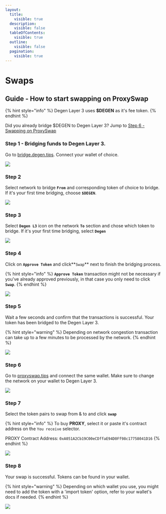 ```yaml
---
layout:
  title:
    visible: true
  description:
    visible: false
  tableOfContents:
    visible: true
  outline:
    visible: false
  pagination:
    visible: true
---
```


# Swaps

## Guide - How to start swapping on ProxySwap

{% hint style="info" %}
Degen Layer 3 uses **$DEGEN** as it's fee token.&#x20;
{% endhint %}

&#x20;Did you already bridge $DEGEN to Degen Layer 3? Jump to [Step 6 - Swapping on ProxySwap](swaps.md#step-6)



### Step 1  - Bridging funds to Degen Layer 3.&#x20;

Go to [bridge.degen.tips](https://bridge.degen.tips). Connect your wallet of choice.

![](https://files.gitbook.com/v0/b/gitbook-x-prod.appspot.com/o/spaces%2FsWBLQWgnhlgLFxKzJ0Uk%2Fuploads%2FL0ORUzipzbuAeW7eIEkz%2Fslide%201%20-%20Swapping.png?alt=media\&token=f249974a-7872-4891-9479-dc32c7375eaf)

### Step 2&#x20;

Select network to bridge **`From`** and corresponding token of choice to bridge. If it's your first time bridging, choose **`$DEGEN`**.

![](https://files.gitbook.com/v0/b/gitbook-x-prod.appspot.com/o/spaces%2FsWBLQWgnhlgLFxKzJ0Uk%2Fuploads%2FFSbf0MehxOtnupabAVJD%2Fslide%202%20-%20Swapping.png?alt=media\&token=7c154676-7a96-486d-a9ff-27780ffbc2d5)

### Step 3

Select **`Degen L3`** icon on the network **`To`** section and chose which token to bridge. If it's your first time bridging, select **`Degen`**

![](https://files.gitbook.com/v0/b/gitbook-x-prod.appspot.com/o/spaces%2FsWBLQWgnhlgLFxKzJ0Uk%2Fuploads%2F3ifRt8lW7Qyxx4kh9hSi%2Fslide%203%20-%20Swapping.png?alt=media\&token=fba68dda-e7a2-40ba-9e12-2bb075e9bfdf)

### Step 4

Click on **`Approve Token`** and click**`Swap`** next to finish the bridging process.

{% hint style="info" %}
**`Approve Token`** transaction might not be necessary if you've already approved previously, in that case you only need to click **`Swap`**.
{% endhint %}

![](https://files.gitbook.com/v0/b/gitbook-x-prod.appspot.com/o/spaces%2FsWBLQWgnhlgLFxKzJ0Uk%2Fuploads%2FGPg4xa9xR6tbm3UdU6S4%2Fslide%204%20-%20Swapping.png?alt=media\&token=ea417af2-f49b-4074-af9c-d93dafd3c62d)

### Step 5

Wait a few seconds and confirm that the transactions is successful. Your token has been bridged to the Degen Layer 3.

{% hint style="warning" %}
Depending on network congestion transaction can take up to a few minutes to be processed by the network.
{% endhint %}

![](https://files.gitbook.com/v0/b/gitbook-x-prod.appspot.com/o/spaces%2FsWBLQWgnhlgLFxKzJ0Uk%2Fuploads%2FfNPyvhzE6njKKoy83Pxi%2Fslide%205%20-%20Swapping.png?alt=media\&token=e051caa3-9cd1-41bf-8af3-e9cd9dd94b4b)

### Step 6

Go to [proxyswap.tips](https://proxyswap.tips) and connect the same wallet. Make sure to change the network on your wallet to Degen Layer 3.&#x20;

![](https://files.gitbook.com/v0/b/gitbook-x-prod.appspot.com/o/spaces%2FsWBLQWgnhlgLFxKzJ0Uk%2Fuploads%2FpkNQU5imLyiSMXvu52uJ%2Fslide%206%20-%20Swapping.png?alt=media\&token=dbc6cf14-15bc-401c-8980-65ef1eb8db45)

### Step 7

Select the token pairs to swap from & to and click **`swap`**

{% hint style="info" %}
&#x20;To buy **PROXY**, select it or paste it's contract address on the `You receive` selector.&#x20;

PROXY Contract Address: `0xA051A2Cb19C00eCDffaE94D0Ff98c17758041D16`&#x20;
{% endhint %}

![](https://files.gitbook.com/v0/b/gitbook-x-prod.appspot.com/o/spaces%2FsWBLQWgnhlgLFxKzJ0Uk%2Fuploads%2FIKxIXjUpUymKngmdpRWE%2Fslide%207%20-%20Swapping.png?alt=media\&token=fa065f73-3545-4491-b516-ebcb833498d8)

### Step 8

Your swap is successful. Tokens can be found in your wallet.

{% hint style="warning" %}
Depending on which wallet you use, you might need to add the token with a 'import token' option, refer to your wallet's docs if needed. &#x20;
{% endhint %}

![](https://files.gitbook.com/v0/b/gitbook-x-prod.appspot.com/o/spaces%2FsWBLQWgnhlgLFxKzJ0Uk%2Fuploads%2Fmoytq3njjWoOqhxOlI67%2Fslide%208%20-Swapping.png?alt=media\&token=543fc92d-fb9d-480e-8db0-284bfc20cf1a)
